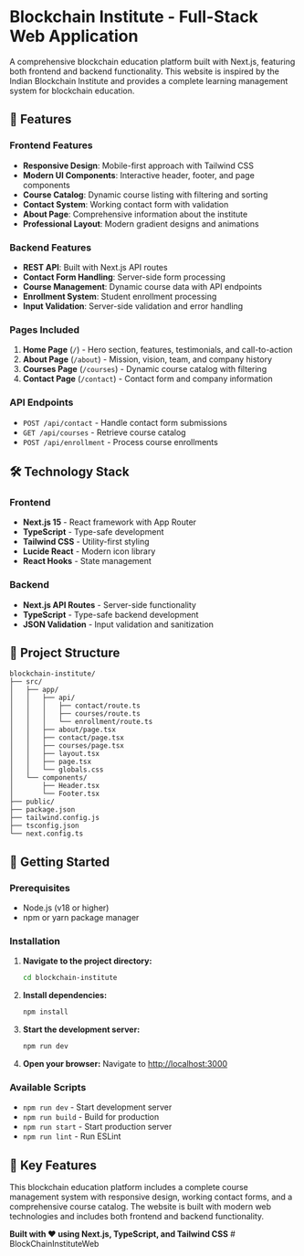 # Blockchain Institute - Full-Stack Web Application

A comprehensive blockchain education platform built with Next.js, featuring both frontend and backend functionality. This website is inspired by the Indian Blockchain Institute and provides a complete learning management system for blockchain education.

## 🚀 Features

### Frontend Features
- **Responsive Design**: Mobile-first approach with Tailwind CSS
- **Modern UI Components**: Interactive header, footer, and page components
- **Course Catalog**: Dynamic course listing with filtering and sorting
- **Contact System**: Working contact form with validation
- **About Page**: Comprehensive information about the institute
- **Professional Layout**: Modern gradient designs and animations

### Backend Features
- **REST API**: Built with Next.js API routes
- **Contact Form Handling**: Server-side form processing
- **Course Management**: Dynamic course data with API endpoints
- **Enrollment System**: Student enrollment processing
- **Input Validation**: Server-side validation and error handling

### Pages Included
1. **Home Page** (`/`) - Hero section, features, testimonials, and call-to-action
2. **About Page** (`/about`) - Mission, vision, team, and company history
3. **Courses Page** (`/courses`) - Dynamic course catalog with filtering
4. **Contact Page** (`/contact`) - Contact form and company information

### API Endpoints
- `POST /api/contact` - Handle contact form submissions
- `GET /api/courses` - Retrieve course catalog
- `POST /api/enrollment` - Process course enrollments

## 🛠 Technology Stack

### Frontend
- **Next.js 15** - React framework with App Router
- **TypeScript** - Type-safe development
- **Tailwind CSS** - Utility-first styling
- **Lucide React** - Modern icon library
- **React Hooks** - State management

### Backend
- **Next.js API Routes** - Server-side functionality
- **TypeScript** - Type-safe backend development
- **JSON Validation** - Input validation and sanitization

## 📁 Project Structure

```
blockchain-institute/
├── src/
│   ├── app/
│   │   ├── api/
│   │   │   ├── contact/route.ts
│   │   │   ├── courses/route.ts
│   │   │   └── enrollment/route.ts
│   │   ├── about/page.tsx
│   │   ├── contact/page.tsx
│   │   ├── courses/page.tsx
│   │   ├── layout.tsx
│   │   ├── page.tsx
│   │   └── globals.css
│   └── components/
│       ├── Header.tsx
│       └── Footer.tsx
├── public/
├── package.json
├── tailwind.config.js
├── tsconfig.json
└── next.config.ts
```

## 🚀 Getting Started

### Prerequisites

- Node.js (v18 or higher)
- npm or yarn package manager

### Installation

1. **Navigate to the project directory:**
   ```bash
   cd blockchain-institute
   ```

2. **Install dependencies:**
   ```bash
   npm install
   ```

3. **Start the development server:**
   ```bash
   npm run dev
   ```

4. **Open your browser:**
   Navigate to [http://localhost:3000](http://localhost:3000)

### Available Scripts

- `npm run dev` - Start development server
- `npm run build` - Build for production  
- `npm run start` - Start production server
- `npm run lint` - Run ESLint

## 🎨 Key Features

This blockchain education platform includes a complete course management system with responsive design, working contact forms, and a comprehensive course catalog. The website is built with modern web technologies and includes both frontend and backend functionality.

**Built with ❤️ using Next.js, TypeScript, and Tailwind CSS**
#   B l o c k C h a i n I n s t i t u t e W e b  
 
